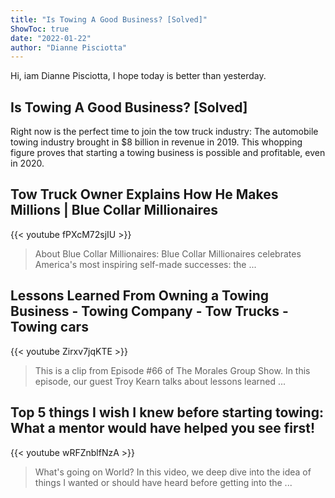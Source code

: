 ```yaml
---
title: "Is Towing A Good Business? [Solved]"
ShowToc: true 
date: "2022-01-22"
author: "Dianne Pisciotta" 
---
```


Hi, iam Dianne Pisciotta, I hope today is better than yesterday.
## Is Towing A Good Business? [Solved]
Right now is the perfect time to join the tow truck industry: The automobile towing industry brought in $8 billion in revenue in 2019. This whopping figure proves that starting a towing business is possible and profitable, even in 2020.

## Tow Truck Owner Explains How He Makes Millions | Blue Collar Millionaires
{{< youtube fPXcM72sjIU >}}
>About Blue Collar Millionaires: Blue Collar Millionaires celebrates America's most inspiring self-made successes: the ...

## Lessons Learned From Owning a Towing Business - Towing Company - Tow Trucks - Towing cars
{{< youtube Zirxv7jqKTE >}}
>This is a clip from Episode #66 of The Morales Group Show. In this episode, our guest Troy Kearn talks about lessons learned ...

## Top 5 things I wish I knew before starting towing: What a mentor would have helped you see first!
{{< youtube wRFZnblfNzA >}}
>What's going on World? In this video, we deep dive into the idea of things I wanted or should have heard before getting into the ...


